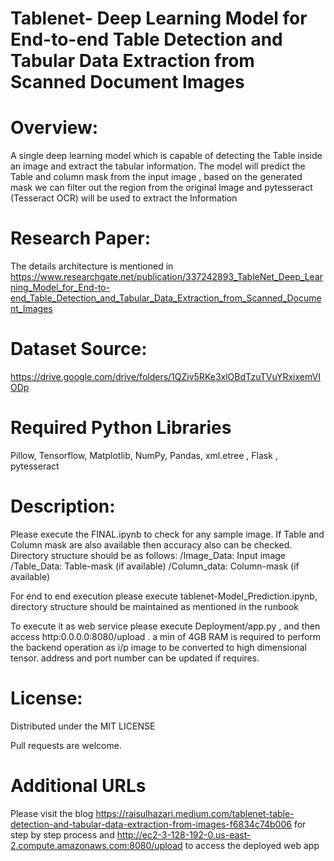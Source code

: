 # Tablenet- Deep Learning Model for End-to-end Table Detection and Tabular Data Extraction from Scanned Document Images

# Overview:
A single deep learning model which is capable of detecting the Table inside an image and extract the tabular information. The model will predict the Table and column mask from the input image , based on the generated mask we can filter out the region from the original Image and pytesseract (Tesseract OCR) will be used to extract the Information

# Research Paper:
The details architecture is mentioned in 
https://www.researchgate.net/publication/337242893_TableNet_Deep_Learning_Model_for_End-to-end_Table_Detection_and_Tabular_Data_Extraction_from_Scanned_Document_Images

# Dataset Source:
https://drive.google.com/drive/folders/1QZiv5RKe3xlOBdTzuTVuYRxixemVIODp

# Required Python Libraries
Pillow, Tensorflow, Matplotlib, NumPy, Pandas, xml.etree , Flask , pytesseract

# Description:
Please execute the FINAL.ipynb to check for any sample image. If Table and Column mask are also available then accuracy also can be checked. Directory structure should be as follows:
  /Image_Data: Input image
  /Table_Data: Table-mask  (if available)
  /Column_data: Column-mask (if available)
  
  For end to end execution please execute tablenet-Model_Prediction.ipynb, directory structure should be maintained as mentioned in the runbook
  
  To execute it as web service please execute Deployment/app.py , and then access http:0.0.0.0:8080/upload . a min of 4GB RAM is required to perform the backend operation as i/p image to be converted to high dimensional tensor. address and port number can be updated if requires.
  
# License:
Distributed under the MIT LICENSE

Pull requests are welcome.

# Additional URLs
Please visit the blog https://raisulhazari.medium.com/tablenet-table-detection-and-tabular-data-extraction-from-images-f6834c74b006 for step by step process and 
http://ec2-3-128-192-0.us-east-2.compute.amazonaws.com:8080/upload to access the deployed web app
